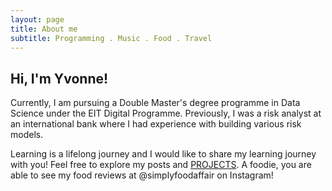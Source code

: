```yaml
---
layout: page
title: About me
subtitle: Programming . Music . Food . Travel 
---
```


## Hi, I'm Yvonne!

Currently, I am pursuing a Double Master's degree programme in Data Science under the EIT Digital Programme. Previously, I was a risk analyst at an international bank where I had experience with building various risk models.

Learning is a lifelong journey and I would like to share my learning journey with you!
Feel free to explore my posts and [PROJECTS](https://yvonnepeh.github.io/projects/). A foodie, you are able to see my food reviews at @simplyfoodaffair on Instagram! 
